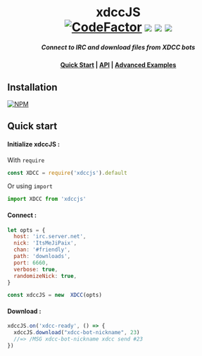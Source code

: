 <h1 align="center">xdccJS<br><a href="https://www.codefactor.io/repository/github/jipaix/xdccjs"><img src="https://www.codefactor.io/repository/github/jipaix/xdccjs/badge" alt="CodeFactor" /></a> <a href="https://travis-ci.org/JiPaix/xdccJS"><img src="https://travis-ci.com/JiPaix/xdccJS.svg?branch=master"/></a> <a href="https://www.npmjs.com/package/xdccjs"><img src='https://img.shields.io/npm/dt/xdccjs'/></a> <a href="https://discord.gg/MzhR9NU"><img src='https://img.shields.io/discord/221622868688109569'/></a></h1>
<h5 align="center">Connect to IRC and download files from XDCC bots</h5>

<h4 align="center"><a href="#quick-start">Quick Start</a> | <a href="https://jipaix.github.io/xdccJS/classes/xdcc.html">API</a> | <a href="https://github.com/JiPaix/xdccJS/tree/master/examples/">Advanced Examples</a></h4>

## Installation

[![NPM](https://nodei.co/npm/xdccjs.png?mini=true)](https://nodei.co/npm/xdccjs/)

## Quick start

#### Initialize xdccJS :
With `require`
```js
const XDCC = require('xdccjs').default
```
Or using `import`
```js
import XDCC from 'xdccjs'
```
#### Connect :
```js
let opts = {
  host: 'irc.server.net',
  nick: 'ItsMeJiPaix',
  chan: '#friendly',
  path: 'downloads',
  port: 6660,
  verbose: true,
  randomizeNick: true,
}

const xdccJS = new  XDCC(opts)
```
#### Download :

```js
xdccJS.on('xdcc-ready', () => {
  xdccJS.download("xdcc-bot-nickname", 23)
  //=> /MSG xdcc-bot-nickname xdcc send #23
})
